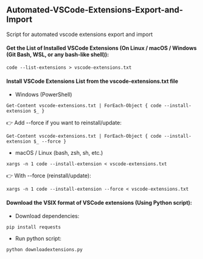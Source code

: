 ## Automated-VSCode-Extensions-Export-and-Import
Script for automated vscode extensions export and import

#### Get the List of Installed VSCode Extensions (On Linux / macOS / Windows (Git Bash, WSL, or any bash-like shell)):
```
code --list-extensions > vscode-extensions.txt
```

#### Install VSCode Extensions List from the vscode-extensions.txt file
* Windows (PowerShell)
```
Get-Content vscode-extensions.txt | ForEach-Object { code --install-extension $_ }
```
👉 Add --force if you want to reinstall/update:
```
Get-Content vscode-extensions.txt | ForEach-Object { code --install-extension $_ --force }
```

* macOS / Linux (bash, zsh, sh, etc.)
```
xargs -n 1 code --install-extension < vscode-extensions.txt
```
👉 With --force (reinstall/update):
```
xargs -n 1 code --install-extension --force < vscode-extensions.txt
```

#### Download the VSIX format of VSCode extensions (Using Python script):
* Download dependencies:
```
pip install requests
```

* Run python script:
```
python downloadextensions.py
```